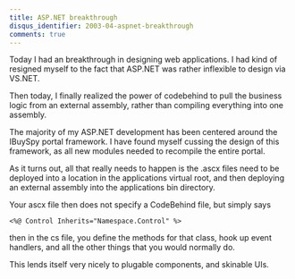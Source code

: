 ```yaml
---
title: ASP.NET breakthrough
disqus_identifier: 2003-04-aspnet-breakthrough
comments: true
---
```


Today I had an breakthrough in designing web applications. I had kind of resigned myself to the fact that ASP.NET was rather inflexible to design via VS.NET.

Then today, I finally realized the power of codebehind to pull the business logic from an external assembly, rather than compiling everything into one assembly.

The majority of my ASP.NET development has been centered around the IBuySpy portal framework. I have found myself cussing the design of this framework, as all new modules needed to recompile the entire portal.

As it turns out, all that really needs to happen is the .ascx files need to be deployed into a location in the applications virtual root, and then deploying an external assembly into the applications bin directory.

Your ascx file then does not specify a CodeBehind file, but simply says

``` aspx-cs
<%@ Control Inherits="Namespace.Control" %>
```

then in the cs file, you define the methods for that class, hook up event handlers, and all the other things that you would normally do.

This lends itself very nicely to plugable components, and skinable UIs.
